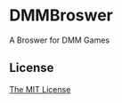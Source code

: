 # DMMBroswer
A Broswer for DMM Games

## License
[The MIT License](https://github.com/leafvmaple/DMMBroswer/blob/master/LICENSE)

